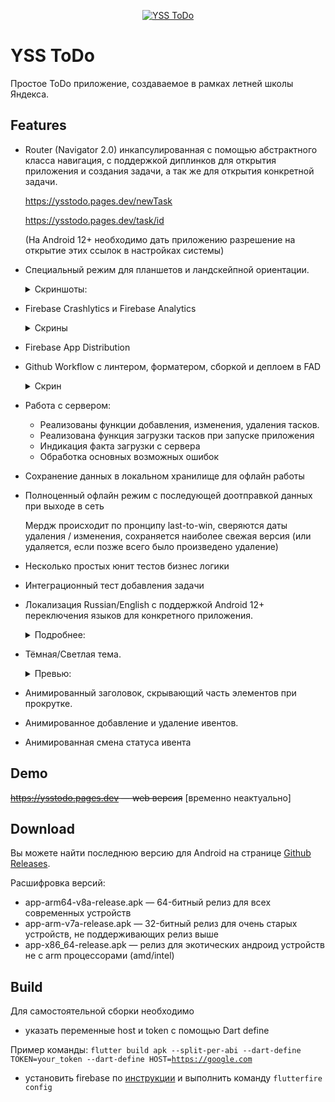 <a href="https://ysstodo.pages.dev">
  <p align="center">
    <picture>
      <img alt="YSS ToDo" src="https://i.ibb.co/RjKTd6d/yss-Banner.png">
    </picture>
  </p>
</a>

# YSS ToDo

Простое ToDo приложение, создаваемое в рамках летней школы Яндекса.

## Features

* Router (Navigator 2.0) инкапсулированная с помощью абстрактного класса навигация, с поддержкой диплинков для открытия приложения и создания задачи, а так же для открытия конкретной задачи.
  
    https://ysstodo.pages.dev/newTask
  
    https://ysstodo.pages.dev/task/id
  
  (На Android 12+ необходимо дать приложению разрешение на открытие этих ссылок в настройках системы)

* Специальный режим для планшетов и ландскейпной ориентации.
   <details> 

   <summary>Скриншоты:</summary>
   
  ![image](https://github.com/TheLastFlame/yss_todo/assets/131446187/2a237501-a226-43e0-b3bc-e35f4d7836dc)
  ![image](https://github.com/TheLastFlame/yss_todo/assets/131446187/2924345f-d313-4055-bdeb-70c56adcdf33)

  </details>

* Firebase Crashlytics и Firebase Analytics
  <details> 
    <summary>Скрины</summary>

    ![image](https://github.com/TheLastFlame/yss_todo/assets/131446187/e00ebe5e-ad23-4c4d-b2c7-b27f5001d169)


  </details>
* Firebase App Distribution
* Github Workflow с линтером, форматером, сборкой и деплоем в FAD
  <details> 
    <summary>Скрин</summary>

    ![image](https://github.com/TheLastFlame/yss_todo/assets/131446187/c71b125e-ad44-44e0-82a3-64509cbee6cc)

  </details>
* Работа с сервером:
   * Реализованы функции добавления, изменения, удаления тасков.
   * Реализована функция загрузки тасков при запуске приложения
   * Индикация факта загрузки с сервера
   * Обработка основных возможных ошибок

* Сохранение данных в локальном хранилище для офлайн работы
* Полноценный офлайн режим с последующей доотправкой данных при выходе в сеть
  
    Мердж происходит по пронципу last-to-win, сверяются даты удаления / изменения, сохраняется наиболее свежая версия (или удаляется, если позже всего было произведено удаление)
  
* Несколько простых юнит тестов бизнес логики
* Интеграционный тест добавления задачи

* Локализация Russian/English с поддержкой Android 12+ переключения языков для конкретного приложения.
   <details> 

   <summary>Подробнее:</summary>

   <img src="https://github.com/TheLastFlame/yss_todo/assets/131446187/21c66de6-65f2-42f9-ab87-4f41e99c6483" width="200" /> <img src="https://github.com/TheLastFlame/yss_todo/assets/131446187/0cce6f17-b0d8-4243-be9f-ecb221762607" width="200" /> <img src="https://github.com/TheLastFlame/yss_todo/assets/131446187/df795503-928e-47d9-8dd3-d6eb4c2c642c" width="200" />
   </details>


* Тёмная/Светлая тема.
   <details>
     <summary>Превью:</summary>
 
     Dark                       |  Light
     :-------------------------:|:-------------------------:
     ![](https://github.com/TheLastFlame/yss_todo/assets/131446187/1f8cce3b-0535-44e3-9fe0-afbef05cc569)  |  ![](https://github.com/TheLastFlame/yss_todo/assets/131446187/9f73eb15-1bcb-4ebb-8b84-a241a139b022)
 
    </details>


* Анимированный заголовок, скрывающий часть элементов при прокрутке.
* Анимированное добавление и удаление ивентов.
* Анимированная смена статуса ивента

## Demo

<s>https://ysstodo.pages.dev — web версия</s> [временно неактуально]

## Download
Вы можете найти последнюю версию для Android на странице [Github Releases](https://github.com/TheLastFlame/yss_todo/releases).


Расшифровка версий:
 * app-arm64-v8a-release.apk — 64-битный релиз для всех современных устройств
 * app-arm-v7a-release.apk — 32-битный релиз для очень старых устройств, не поддерживающих релиз выше
 * app-x86_64-release.apk — релиз для экотических андроид устройств не с arm процессорами (amd/intel)

## Build
Для самостоятельной сборки необходимо 
* указать переменные host и token с помощью Dart define

Пример команды: <code>flutter build apk --split-per-abi --dart-define TOKEN=your_token --dart-define HOST=https://google.com</code>

* установить firebase по [инструкции](https://firebase.google.com/docs/flutter/setup?hl=ru&platform=ios) и выполнить команду <code>flutterfire config</code>

